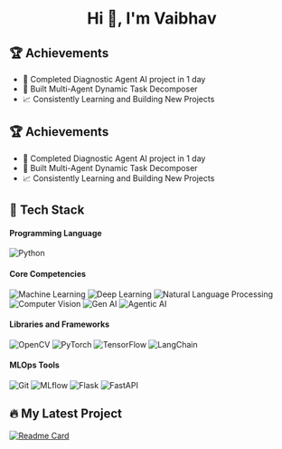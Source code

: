 <h1 align="center">Hi 👋, I'm Vaibhav</h1>

## 🏆 Achievements
- 🥇 Completed Diagnostic Agent AI project in 1 day
- 🚀 Built Multi-Agent Dynamic Task Decomposer
- 📈 Consistently Learning and Building New Projects


## 🏆 Achievements
- 🥇 Completed Diagnostic Agent AI project in 1 day
- 🚀 Built Multi-Agent Dynamic Task Decomposer
- 📈 Consistently Learning and Building New Projects

## 🚀 Tech Stack


#### **Programming Language**

![Python](https://img.shields.io/badge/Python-3776AB?style=for-the-badge&logo=python&logoColor=white)

#### **Core Competencies**

![Machine Learning](https://img.shields.io/badge/Machine%20Learning-FF6F00?style=for-the-badge&logo=OpenAI&logoColor=white)
![Deep Learning](https://img.shields.io/badge/Deep%20Learning-006400?style=for-the-badge&logo=tensorflow&logoColor=white)
![Natural Language Processing](https://img.shields.io/badge/NLP-8A2BE2?style=for-the-badge&logo=openai&logoColor=white)
![Computer Vision](https://img.shields.io/badge/Computer%20Vision-4682B4?style=for-the-badge&logo=opencv&logoColor=white)
![Gen AI](https://img.shields.io/badge/Generative%20AI-FFD700?style=for-the-badge&logo=OpenAI&logoColor=black)
![Agentic AI](https://img.shields.io/badge/Agentic%20AI-000000?style=for-the-badge&logo=openai&logoColor=white)

#### **Libraries and Frameworks**

![OpenCV](https://img.shields.io/badge/OpenCV-5C3EE8?style=for-the-badge&logo=opencv&logoColor=white)
![PyTorch](https://img.shields.io/badge/PyTorch-EE4C2C?style=for-the-badge&logo=pytorch&logoColor=white)
![TensorFlow](https://img.shields.io/badge/TensorFlow-FF6F00?style=for-the-badge&logo=tensorflow&logoColor=white)
![LangChain](https://img.shields.io/badge/LangChain-000000?style=for-the-badge&logo=data:image/png;base64,...)

#### **MLOps Tools**

![Git](https://img.shields.io/badge/Git-F05032?style=for-the-badge&logo=git&logoColor=white)
![MLflow](https://img.shields.io/badge/MLflow-0194E2?style=for-the-badge&logo=mlflow&logoColor=white)
![Flask](https://img.shields.io/badge/Flask-000000?style=for-the-badge&logo=flask&logoColor=white)
![FastAPI](https://img.shields.io/badge/FastAPI-009688?style=for-the-badge&logo=fastapi&logoColor=white)

## 🔥 My Latest Project
[![Readme Card](https://github-readme-stats.vercel.app/api/pin/?username=YOUR_USERNAME&repo=YOUR_REPO)](https://github.com/YOUR_USERNAME/YOUR_REPO)


